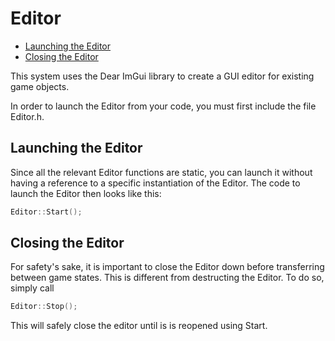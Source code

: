 # Editor

- [Launching the Editor](#launching-the-editor)
- [Closing the Editor](#closing-the-editor)

This system uses the Dear ImGui library to create a GUI editor for existing game objects.

In order to launch the Editor from your code, you must first include the file Editor.h.

## Launching the Editor
Since all the relevant Editor functions are static, you can launch it without having a reference to a specific instantiation of the Editor.
The code to launch the Editor then looks like this:
```cpp
Editor::Start();
```

## Closing the Editor
For safety's sake, it is important to close the Editor down before transferring between game states. This is different from destructing the Editor.
To do so, simply call
```cpp
Editor::Stop();
```
This will safely close the editor until is is reopened using Start.